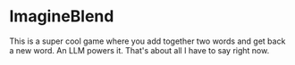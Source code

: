 # ImagineBlend

This is a super cool game where you add together two words and get back a new word.
An LLM powers it. That's about all I have to say right now.